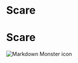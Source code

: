 # Scare
# Scare
<img src="ScareApp.png"
     alt="Markdown Monster icon"
     style="float: left; margin-right: 10px;" />
